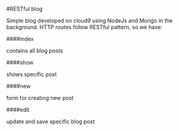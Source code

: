 #RESTful blog

Simple blog developed on cloud9 using NodeJs and Mongo in the background.
HTTP routes follow RESTful pattern, so we have:

####index

contains all blog posts

####show

shows specific post

####new 

form for creating new post

####edit 

update and save specific blog post